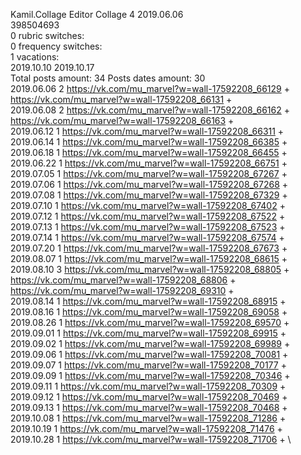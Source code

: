 Kamil.Collage	Editor Collage 4 2019.06.06\
398504693\
0 rubric switches:\
0 frequency switches:\
1 vacations:\
2019.10.10 2019.10.17 \
Total posts amount: 34	Posts dates amount: 30\
2019.06.06 2 https://vk.com/mu_marvel?w=wall-17592208_66129 + https://vk.com/mu_marvel?w=wall-17592208_66131 + \
2019.06.08 2 https://vk.com/mu_marvel?w=wall-17592208_66162 + https://vk.com/mu_marvel?w=wall-17592208_66163 + \
2019.06.12 1 https://vk.com/mu_marvel?w=wall-17592208_66311 + \
2019.06.14 1 https://vk.com/mu_marvel?w=wall-17592208_66385 + \
2019.06.18 1 https://vk.com/mu_marvel?w=wall-17592208_66455 + \
2019.06.22 1 https://vk.com/mu_marvel?w=wall-17592208_66751 + \
2019.07.05 1 https://vk.com/mu_marvel?w=wall-17592208_67267 + \
2019.07.06 1 https://vk.com/mu_marvel?w=wall-17592208_67268 + \
2019.07.08 1 https://vk.com/mu_marvel?w=wall-17592208_67329 + \
2019.07.10 1 https://vk.com/mu_marvel?w=wall-17592208_67402 + \
2019.07.12 1 https://vk.com/mu_marvel?w=wall-17592208_67522 + \
2019.07.13 1 https://vk.com/mu_marvel?w=wall-17592208_67523 + \
2019.07.14 1 https://vk.com/mu_marvel?w=wall-17592208_67574 + \
2019.07.20 1 https://vk.com/mu_marvel?w=wall-17592208_67673 + \
2019.08.07 1 https://vk.com/mu_marvel?w=wall-17592208_68615 + \
2019.08.10 3 https://vk.com/mu_marvel?w=wall-17592208_68805 + https://vk.com/mu_marvel?w=wall-17592208_68806 + https://vk.com/mu_marvel?w=wall-17592208_69310 + \
2019.08.14 1 https://vk.com/mu_marvel?w=wall-17592208_68915 + \
2019.08.16 1 https://vk.com/mu_marvel?w=wall-17592208_69058 + \
2019.08.26 1 https://vk.com/mu_marvel?w=wall-17592208_69570 + \
2019.09.01 1 https://vk.com/mu_marvel?w=wall-17592208_69915 + \
2019.09.02 1 https://vk.com/mu_marvel?w=wall-17592208_69989 + \
2019.09.06 1 https://vk.com/mu_marvel?w=wall-17592208_70081 + \
2019.09.07 1 https://vk.com/mu_marvel?w=wall-17592208_70177 + \
2019.09.09 1 https://vk.com/mu_marvel?w=wall-17592208_70346 + \
2019.09.11 1 https://vk.com/mu_marvel?w=wall-17592208_70309 + \
2019.09.12 1 https://vk.com/mu_marvel?w=wall-17592208_70469 + \
2019.09.13 1 https://vk.com/mu_marvel?w=wall-17592208_70468 + \
2019.10.08 1 https://vk.com/mu_marvel?w=wall-17592208_71286 + \
2019.10.19 1 https://vk.com/mu_marvel?w=wall-17592208_71476 + \
2019.10.28 1 https://vk.com/mu_marvel?w=wall-17592208_71706 + \
